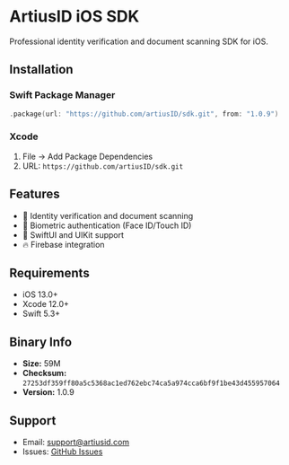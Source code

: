 # ArtiusID iOS SDK

Professional identity verification and document scanning SDK for iOS.

## Installation

### Swift Package Manager
```swift
.package(url: "https://github.com/artiusID/sdk.git", from: "1.0.9")
```

### Xcode
1. File → Add Package Dependencies
2. URL: `https://github.com/artiusID/sdk.git`

## Features

- 📱 Identity verification and document scanning
- 🔐 Biometric authentication (Face ID/Touch ID)
- 🎨 SwiftUI and UIKit support
- 🔥 Firebase integration

## Requirements

- iOS 13.0+
- Xcode 12.0+
- Swift 5.3+

## Binary Info

- **Size:**  59M
- **Checksum:** `27253df359ff80a5c5368ac1ed762ebc74ca5a974cca6bf9f1be43d455957064`
- **Version:** 1.0.9

## Support

- Email: support@artiusid.com
- Issues: [GitHub Issues](https://github.com/artiusID/sdk/issues)

